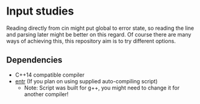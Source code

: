 # Input studies

Reading directly from cin might put global to error state, so reading the line and parsing later might be better on this regard.
Of course there are many ways of achieving this, this repository aim is to try different options.

## Dependencies
- C++14 compatible compiler
- [entr](entrproject.org) (If you plan on using supplied auto-compiling script)
    - Note: Script was built for g++, you might need to change it for another compiler!
